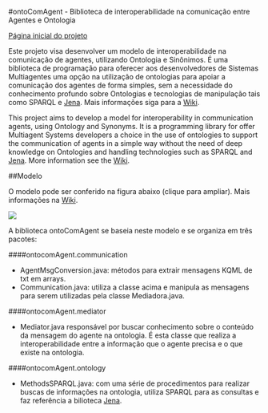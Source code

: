 #ontoComAgent - Biblioteca de interoperabilidade na comunicação entre Agentes e Ontologia


[Página inicial do projeto](http://fabiosperotto.github.com/ontoComAgent/)

Este projeto visa desenvolver um modelo de interoperabilidade na comunicação de agentes, utilizando Ontologia e Sinônimos. É uma biblioteca de programação para oferecer aos desenvolvedores de Sistemas Multiagentes uma opção na utilização de ontologias para apoiar a comunicação dos agentes de forma simples, sem a necessidade do conhecimento profundo sobre Ontologias e tecnologias de manipulação tais como SPARQL e [Jena](http://jena.apache.org/). Mais informações siga para a [Wiki](https://github.com/fabiosperotto/ontoComAgent/wiki).


This project aims to develop a model for interoperability in communication agents, using Ontology and Synonyms. It is a programming library for offer Multiagent Systems developers a choice in the use of ontologies to support the communication of agents in a simple way without the need of deep knowledge on Ontologies and handling technologies such as SPARQL and [Jena](http://jena.apache.org/). More information see the [Wiki](https://github.com/fabiosperotto/ontoComAgent/wiki).



##Modelo

O modelo pode ser conferido na figura abaixo (clique para ampliar). Mais informações na [Wiki](https://github.com/fabiosperotto/ontoComAgent/wiki).

<div height="100px"><a href="http://img210.imageshack.us/img210/3405/diagramaaplicacao.png" target=_blank><img src="http://www.makeathumbnail.com/thumbnails/image143009.png"></a></div>

A biblioteca ontoComAgent se baseia neste modelo e se organiza em três pacotes:

####ontocomAgent.communication

- AgentMsgConversion.java: métodos para extrair mensagens KQML de txt em arrays.
- Communication.java: utiliza a classe acima e manipula as mensagens para serem utilizadas pela classe Mediadora.java.

####ontocomAgent.mediator
- Mediator.java responsável por buscar conhecimento sobre o conteúdo da mensagem do agente na ontologia. É esta classe que realiza a interoperabilidade entre a informação que o agente precisa e o que existe na ontologia.

####ontocomAgent.ontology

- MethodsSPARQL.java: com uma série de procedimentos para realizar buscas de informações na ontologia, utiliza SPARQL para as consultas e faz referência a bilioteca [Jena](http://jena.apache.org/).
